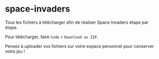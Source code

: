 # space-invaders

Tous les fichiers à télécharger afin de réaliser Space Invaders étape par étape.

Pour télécharger, faire `Code` > `Download as ZIP`.

Pensez à uploader vos fichiers sur votre espace personnel pour conserver votre jeu !
